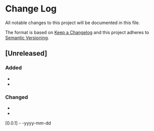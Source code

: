 # Change Log
All notable changes to this project will be documented in this file.
 
The format is based on [Keep a Changelog](http://keepachangelog.com/) and this
project adheres to [Semantic Versioning](http://semver.org/).

## [Unreleased]

### Added

-
-

### Changed

-
-

[0.0.1] - -yyyy-mm-dd
